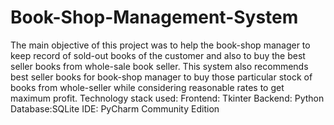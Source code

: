 # Book-Shop-Management-System
The main objective of this project was to help the book-shop manager to keep record of sold-out books of the customer and also to buy the best seller books from whole-sale book seller. This system also recommends best seller books for book-shop manager to buy those particular stock of books from whole-seller while considering reasonable rates to get maximum profit. 
Technology stack used:
  Frontend: Tkinter
  Backend: Python
  Database:SQLite
  IDE: PyCharm Community Edition
